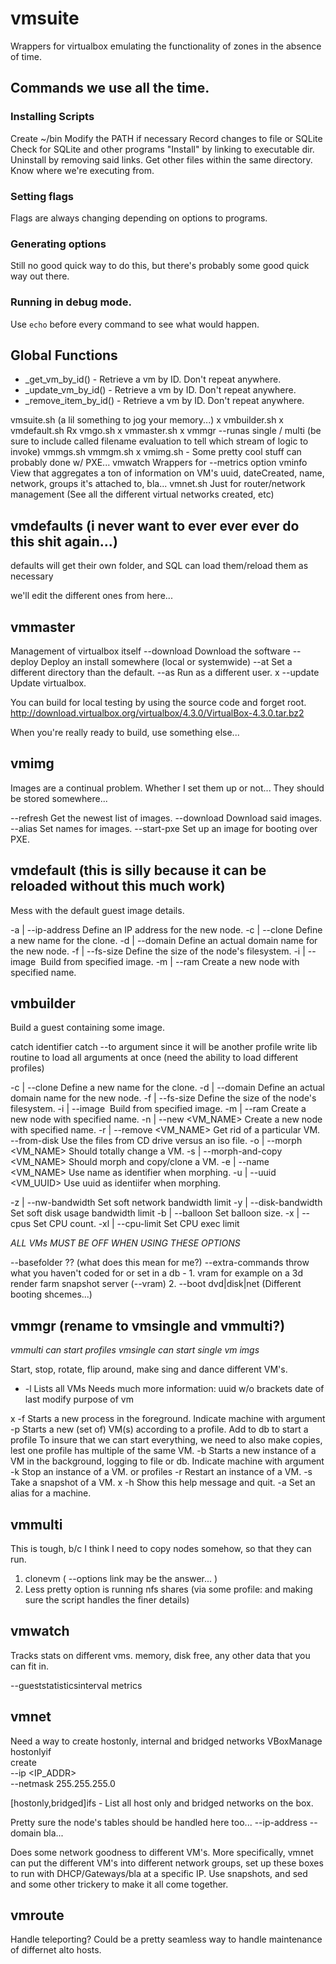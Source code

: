 # vmsuite

Wrappers for virtualbox emulating the functionality of zones in the absence of time.


## Commands we use all the time.
### Installing Scripts
Create ~/bin
Modify the PATH if necessary
Record changes to file or SQLite
Check for SQLite and other programs
"Install" by linking to executable dir.
Uninstall by removing said links.
Get other files within the same directory.
Know where we're executing from.

### Setting flags
Flags are always changing depending on options to programs.

### Generating options
Still no good quick way to do this, but there's probably some good quick way out there.

### Running in debug mode.
Use `echo` before every command to see what would happen.


## Global Functions
- _get_vm_by_id() - Retrieve a vm by ID.  Don't repeat anywhere.
- _update_vm_by_id() - Retrieve a vm by ID.  Don't repeat anywhere.
- _remove_item_by_id() - Retrieve a vm by ID.  Don't repeat anywhere.



vmsuite.sh (a lil something to jog your memory...)
x vmbuilder.sh
x vmdefault.sh
Rx vmgo.sh
x vmmaster.sh
x vmmgr --runas single / multi
(be sure to include called filename evaluation to tell which stream of logic to invoke)
	vmmgs.sh 
	vmmgm.sh
x vmimg.sh - Some pretty cool stuff can probably done w/ PXE...
  vmwatch
 	Wrappers for --metrics option
  vminfo
 	View that aggregates a ton of information on VM's
	uuid, dateCreated, name, network, groups it's attached to, bla...
  vmnet.sh
 	Just for router/network management
	(See all the different virtual networks created, etc)


## vmdefaults (i never want to ever ever ever do this shit again...)
defaults will get their own folder, and SQL can load them/reload them as necessary

we'll edit the different ones from here...

## vmmaster

Management of virtualbox itself
--download			Download the software
--deploy				Deploy an install somewhere (local or systemwide)
--at					Set a different directory than the default.
--as					Run as a different user.
x --update        Update virtualbox.

You can build for local testing by using the source code and forget root.
http://download.virtualbox.org/virtualbox/4.3.0/VirtualBox-4.3.0.tar.bz2

When you're really ready to build, use something else...



## vmimg

Images are a continual problem.  Whether I set them up or not...
They should be stored somewhere...

--refresh     Get the newest list of images.
--download    Download said images.
--alias       Set names for images.
--start-pxe   Set up an image for booting over PXE.


## vmdefault (this is silly because it can be reloaded without this much work)

Mess with the default guest image details.

-a | --ip-address <N>     Define an IP address for the new node.
-c | --clone <name>       Define a new name for the clone.
-d | --domain <domain>    Define an actual domain name for the new node.
-f | --fs-size <N in mb>  Define the size of the node's filesystem.
-i | --image <img>        Build from specified image.
-m | --ram <N in mb>      Create a new node with specified name.


## vmbuilder

Build a guest containing some image.

catch identifier
catch --to argument since it will be another profile
write lib routine to load all arguments at once (need the ability to load different profiles)

-c | --clone <name>          Define a new name for the clone.
-d | --domain <domain>       Define an actual domain name for the new node.
-f | --fs-size <N in mb>     Define the size of the node's filesystem.
-i | --image <img>           Build from specified image.
-m | --ram <N in mb>         Create a new node with specified name.
-n | --new <VM_NAME>         Create a new node with specified name.
-r | --remove <VM_NAME>   	  Get rid of a particular VM.
--from-disk               	  Use the files from CD drive versus an iso file.
-o | --morph <VM_NAME>       Should totally change a VM.
-s | --morph-and-copy <VM_NAME>  Should morph and copy/clone a VM.
-e | --name <VM_NAME>		  Use name as identifier when morphing.
-u | --uuid <VM_UUID>        Use uuid as identiifer when morphing.


-z | --nw-bandwidth          Set soft network bandwidth limit
-y | --disk-bandwidth        Set soft disk usage bandwidth limit
-b | --balloon <ARG>         Set balloon size.
-x | --cpus <ARG>            Set CPU count. 
-xl | --cpu-limit <ARG>      Set CPU exec limit

*ALL VMs MUST BE OFF WHEN USING THESE OPTIONS*

--basefolder ?? (what does this mean for me?)
--extra-commands 
	throw what you haven't coded for or set in a db - 
	1. vram for example on a 3d render farm snapshot server (--vram)
	2. --boot dvd|disk|net (Different booting shcemes...)



## vmmgr (rename to vmsingle and vmmulti?)

*vmmulti can start profiles*
*vmsingle can start single vm imgs*

Start, stop, rotate, flip around, make sing and dance different VM's.

- -l     Lists all VMs
	Needs much more information: 
		uuid w/o brackets
		date of last modify
		purpose of vm

x -f     Starts a new process in the foreground.
	Indicate machine with argument	
-p     Starts a new (set of) VM(s) according to a profile.
	Add to db to start a profile
	To insure that we can start everything, we need to also make copies, lest one profile has multiple of the same VM.
-b     Starts a new instance of a VM in the background, logging to file or db.
	Indicate machine with argument	
-k     Stop an instance of a VM. or profiles
-r     Restart an instance of a VM.
-s     Take a snapshot of a VM.
x -h     Show this help message and quit.
-a     Set an alias for a machine.



## vmmulti

This is tough, b/c I think I need to copy nodes somehow, so that they can run.

1. clonevm ( --options link may be the answer... )
2. Less pretty option is running nfs shares (via some profile:
	and making sure the script handles the finer details)


## vmwatch 

Tracks stats on different vms.  memory, disk free, any other data that you can fit in.

--gueststatisticsinterval
metrics


## vmnet

Need a way to create hostonly, internal and bridged networks
VBoxManage hostonlyif \
	create <NAME OF IF> \
	--ip <IP_ADDR> \
	--netmask 255.255.255.0

[hostonly,bridged]ifs - List all host only and bridged networks on the box.


Pretty sure the node's tables should be handled here too...
--ip-address
--domain
bla...

Does some network goodness to different VM's.
More specifically, vmnet can put the different VM's into different network groups, set up these boxes to run with DHCP/Gateways/bla at a specific IP.  Use snapshots, and sed and some other trickery to make it all come together. 


## vmroute
Handle teleporting?
Could be a pretty seamless way to handle maintenance of differnet alto hosts.
